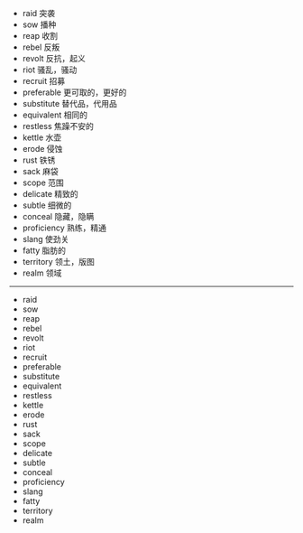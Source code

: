 - raid  突袭
- sow   播种
- reap  收割
- rebel  反叛
- revolt  反抗，起义
- riot  骚乱，骚动
- recruit  招募
- preferable  更可取的，更好的
- substitute  替代品，代用品
- equivalent  相同的
- restless  焦躁不安的
- kettle  水壶
- erode  侵蚀
- rust  铁锈
- sack  麻袋
- scope  范围
- delicate  精致的
- subtle  细微的
- conceal  隐藏，隐瞒
- proficiency  熟练，精通
- slang  使劲关
- fatty  脂肪的
- territory  领土，版图
- realm  领域
---
- raid
- sow
- reap
- rebel
- revolt
- riot
- recruit
- preferable
- substitute
- equivalent
- restless
- kettle
- erode
- rust
- sack
- scope
- delicate
- subtle
- conceal
- proficiency
- slang
- fatty
- territory
- realm
